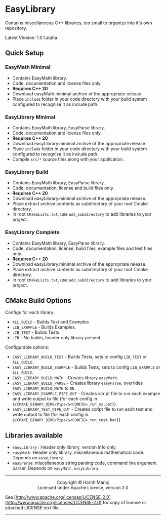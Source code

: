 # EasyLibrary

Contains miscellaneous C++ libraries, too small to organize into it's own repository.

Latest Version: 1.0.1.alpha

## Quick Setup

### EasyMath Minimal

- Contains EasyMath library.
- Code, documentation and license files only.
- <b>Requires C++ 20</b>
- Download easyMath.minimal archive of the appropriate release.
- Place `include` folder in your code directory with your build system configured to recognise it as include path.

### EasyLibrary Minimal

- Contains EasyMath library, EasyParse library.
- Code, documentation and license files only.
- <b>Requires C++ 20</b>
- Download easyLibrary.minimal archive of the appropriate release.
- Place `include` folder in your code directory with your build system configured to recognise it as include path.
- Compile `src/*` source files along with your application.

### EasyLibrary Build

- Contains EasyMath library, EasyParse library.
- Code, documentation, license and build files only.
- <b>Requires C++ 20</b>
- Download easyLibrary.minimal archive of the appropriate release.
- Place extract archive contents as subdirectory of your root Cmake directory.
- In root `CMakeLists.txt`, use `add_subdirectory` to add libraries to your project.

### EasyLibrary Complete

- Contains EasyMath library, EasyParse library.
- Code, documentation, license, build files, example files and test files only.
- <b>Requires C++ 20</b>
- Download easyLibrary.minimal archive of the appropriate release.
- Place extract archive contents as subdirectory of your root Cmake directory.
- In root `CMakeLists.txt`, use `add_subdirectory` to add libraries to your project.

## CMake Build Options

Configs for each library:
- `ALL_BUILD` - Builds Test and Examples
- `LIB_EXAMPLE` - Builds Examples.
- `LIB_TEST` - Builds Tests
- `LIB` - No builds, header only library present.


Configurable options:
- `EASY_LIBRARY_BUILD_TEST` - Builds Tests, sets to config `LIB_TEST` or `ALL_BUILD`.
- `EASY_LIBRARY_BUILD_EXAMPLE` - Builds Tests, sets to config `LIB_EXAMPLE` or `ALL_BUILD`.
- `EASY_LIBRARY_BUILD_MATH` - Creates library `easyMath`.
- `EASY_LIBRARY_BUILD_PARSE` - Creates library `easyParse`, overrides `EASY_LIBRARY_BUILD_MATH` to `ON`.
- `EASY_LIBRARY_EXAMPLE_PIPE_OUT` - Creates script file to run each example and write output to file (for each config in `${CMAKE_BINARY_DIR0/Pipe/$<CONFIG>_run_ex.bat}`).
- `EASY_LIBRARY_TEST_PIPE_OUT` - Creates script file to run each test and write output to file (for each config in `${CMAKE_BINARY_DIR0/Pipe/$<CONFIG>_run_test.bat}`).

## Libraries available

- `easyLibrary` : Header only library, version info only.
- `easyMath`: Header only library, miscellaneous mathematical code. Depends on `easyLibrary`.
- `easyParse`: miscellaneous string parsing code, command line argument parser. Depends on `easyMath`, `easyLibrary`.

<hr/>
<p style="text-align: center;">
Copyright &copy; Harith Manoj <br>
Licensed under Apache License, version 2.0 <br></p>

See [http://www.apache.org/licenses/LICENSE-2.0](http://www.apache.org/licenses/LICENSE-2.0) for copy of license or attached LICENSE text file.

<hr/>